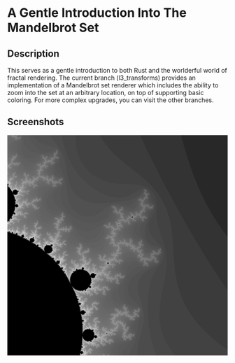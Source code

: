 # A Gentle Introduction Into The Mandelbrot Set

## Description

This serves as a gentle introduction to both Rust and the worlderful world of fractal rendering.
The current branch (l3_transforms) provides an implementation of a Mandelbrot set renderer which includes the ability to zoom into the set at an arbitrary location, on top of supporting basic coloring.
For more complex upgrades, you can visit the other branches.

## Screenshots

![mandelbrot](./screenshots/mandelbrot.png)

